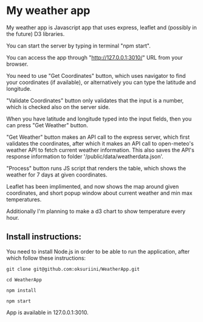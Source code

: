 # My weather app

My weather app is Javascript app that uses express, leaflet and (possibly in the future) D3 libraries.

You can start the server by typing in terminal "npm start".

You can access the app through "http://127.0.0.1:3010/" URL from your browser.

You need to use "Get Coordinates" button, which uses navigator to find your coordinates (if available), or alternatively you can type the latitude and longitude.

"Validate Coordinates" button only validates that the input is a number, which is checked also on the server side.

When you have latitude and longitude typed into the input fields, then you can press "Get Weather" button.

"Get Weather" button makes an API call to the express server, which first validates the coordinates, after which it makes an API call to open-meteo's weather API to fetch current weather information. This also saves the API's response information to folder '/public/data/weatherdata.json'.

"Process" button runs JS script that renders the table, which shows the weather for 7 days at given coordinates.

Leaflet has been implimented, and now shows the map around given coordinates, and short popup window about current weather and min max temperatures.

Additionally I'm planning to make a d3 chart to show temperature every hour.

## Install instructions:

You need to install Node.js in order to be able to run the application, after which follow these instructions:

`git clone git@github.com:oksuriini/WeatherApp.git`

`cd WeatherApp`

`npm install`

`npm start`

App is available in 127.0.0.1:3010.